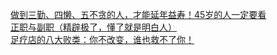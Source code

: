   
[做到三勤、四懒、五不贪的人，才能延年益寿！45岁的人一定要看](http://www.dianyue.me/archives/352/fo7iwylnv0ukq9ht/)  
[正职与副职（精辟极了，懂了就是明白人）](http://www.dianyue.me/archives/336/osw2bhl7yg2a0mrs/)  
[足疗店的八大败类：你不改变，谁也救不了你！](http://www.dianyue.me/archives/336/8r1mghq3afcwseon/)
